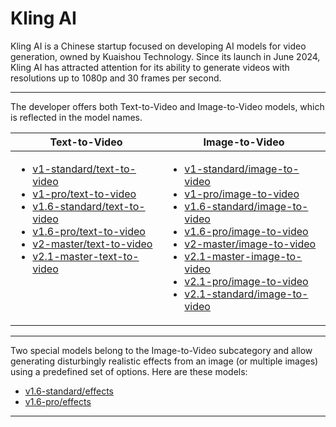 # Kling AI

Kling AI is a Chinese startup focused on developing AI models for video generation, owned by Kuaishou Technology. Since its launch in June 2024, Kling AI has attracted attention for its ability to generate videos with resolutions up to 1080p and 30 frames per second.

***

The developer offers both Text-to-Video and Image-to-Video models, which is reflected in the model names.

<table><thead><tr><th valign="top">Text-to-Video</th><th valign="top">Image-to-Video</th></tr></thead><tbody><tr><td valign="top"><ul><li><a href="v1-standard-text-to-video.md">v1-standard/text-to-video</a></li><li><a href="v1-pro-text-to-video.md">v1-pro/text-to-video</a></li><li><a href="v1.6-standard-text-to-video.md">v1.6-standard/text-to-video</a></li><li><a href="../kling-ai/v1.6-pro-text-to-video.md">v1.6-pro/text-to-video</a></li><li><a href="../kling-ai/v2-master-text-to-video.md">v2-master/text-to-video</a></li><li><a href="../kling-ai/v2.1-master-text-to-video.md">v2.1-master-text-to-video</a></li></ul></td><td valign="top"><ul><li><a href="v1-standard-image-to-video.md">v1-standard/image-to-video</a></li><li><a href="v1-pro-image-to-video.md">v1-pro/image-to-video</a></li><li><a href="v1.6-standart-image-to-video.md">v1.6-standard/image-to-video</a></li><li><a href="v1.6-pro-image-to-video.md">v1.6-pro/image-to-video</a></li><li><a href="../kling-ai/v2-master-image-to-video.md">v2-master/image-to-video</a></li><li><a href="../kling-ai/v2.1-master-image-to-video.md">v2.1-master-image-to-video</a></li><li><a href="../kling-ai/v2.1-pro-image-to-video.md">v2.1-pro/image-to-video</a></li><li><a href="../kling-ai/v2.1-standard-image-to-video.md">v2.1-standard/image-to-video</a></li></ul></td></tr></tbody></table>

***

Two special models belong to the Image-to-Video subcategory and allow generating disturbingly realistic effects from an image (or multiple images) using a predefined set of options. Here are these models:

* [v1.6-standard/effects](../kling-ai/v1.6-standard-effects.md)
* [v1.6-pro/effects](../kling-ai/v1.6-pro-effects.md)

***
